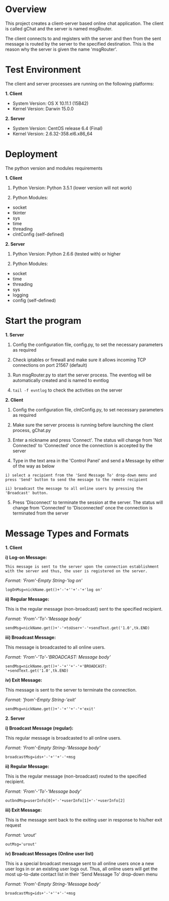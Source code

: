 # **Overview**

This project creates a client-server based online chat application. The client is called gChat and the server is named msgRouter.

The client connects to and registers with the server and then from the sent message is routed by the server to the specified destination. This is the reason why the server is given the name 'msgRouter'.

# **Test Environment**

The client and server processes are running on the following platforms:

**1. Client**

- System Version:	OS X 10.11.1 (15B42)
- Kernel Version:	Darwin 15.0.0

**2. Server**

- System Version: CentOS release 6.4 (Final)
- Kernel Version: 2.6.32-358.el6.x86_64

# **Deployment**

The python version and modules requirements

**1. Client**

1) Python Version: Python 3.5.1 (lower version will not work)

2) Python Modules:

- socket
- tkinter
- sys
- time
- threading
- clntConfig (self-defined)

**2. Server**

1) Python Version: Python 2.6.6 (tested with) or higher

2) Python Modules:

- socket
- time
- threading
- sys
- logging
- config (self-defined)

# **Start the program**

**1. Server**

  1) Config the configuration file, config.py, to set the necessary parameters as required

  2) Check iptables or firewall and make sure it allows incoming TCP connections on port 21567 (default)

  3) Run msgRouter.py to start the server process. The eventlog will be automatically created and is named to evntlog

  4) `tail -f evntlog` to check the activities on the server

**2. Client**

  1) Config the configuration file, clntConfig.py, to set necessary parameters as required

  2) Make sure the server process is running before launching the client process, gChat.py

  3) Enter a nickname and press 'Connect'. The status will change from 'Not Connected' to 'Connected' once the connection is accepted by the server

  4) Type in the text area in the 'Control Panel' and send a Message by either of the way as below

    i) select a recipient from the 'Send Message To' drop-down menu and press 'Send' button to send the message to the remote recipient

    ii) broadcast the message to all online users by pressing the 'Broadcast' button.

  5) Press 'Disconnect' to terminate the session at the server. The status will change from 'Connected' to 'Disconnected' once the connection is terminated from the server

# **Message Types and Formats**

**1. Client**

  **i) Log-on Message:**

    This message is sent to the server upon the connection establishment with the server and thus, the user is registered on the server.

*Format: 'From'-Empty String-'log on'*

`logOnMsg=nickName.get()+'-'+''+'-'+'log on'`

  **ii) Regular Message:**

This is the regular message (non-broadcast) sent to the specified recipient.

*Format: 'From'-'To'-'Message body'*

`sendMsg=nickName.get()+'-'+toUser+'-'+sendText.get('1.0',tk.END)`

  **iii) Broadcast Message:**

This message is broadcasted to all online users.

*Format: 'From'-'To'-'BROADCAST: Message body'*

`sendMsg=nickName.get()+'-'+''+'-'+'BROADCAST: '+sendText.get('1.0',tk.END)`

  **iv) Exit Message:**

This message is sent to the server to terminate the connection.

*Format: 'from'-Empty String-'exit'*

`sendMsg=nickName.get()+'-'+''+'-'+'exit'`

**2. Server**

  **i) Broadcast Message (regular):**

This regular message is broadcasted to all online users.

*Format: 'From'-Empty String-'Message body'*

`broadcastMsg=ids+'-'+''+'-'+msg`

  **ii) Regular Message:**

This is the regular message (non-broadcast) routed to the specified recipient.

*Format: 'From'-'To'-'Message body'*

`outbndMsg=userInfo[0]+'-'+userInfo[1]+'-'+userInfo[2]`

  **iii) Exit Message:**

This is the message sent back to the exiting user in response to his/her exit request

*Format: 'urout'*

`outMsg='urout'`

  **iv) Broadcast Messages (Online user list)**

This is a special broadcast message sent to all online users once a new user logs in or an existing user logs out. Thus, all online users will get the most up-to-date contact list in their 'Send Message To' drop-down menu

*Format: 'From'-Empty String-'Message body'*

`broadcastMsg=ids+'-'+''+'-'+msg`
